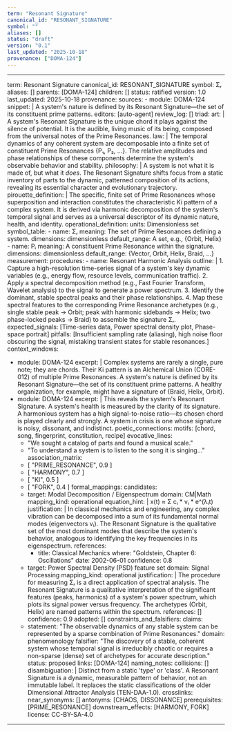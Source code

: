 ```yaml
---
term: "Resonant Signature"
canonical_id: "RESONANT_SIGNATURE"
symbol: ""
aliases: []
status: "draft"
version: "0.1"
last_updated: "2025-10-18"
provenance: ["DOMA-124"]
---
```


---
term: Resonant Signature
canonical_id: RESONANT_SIGNATURE
symbol: Σᵣ
aliases: []
parents: [DOMA-124]
children: []
status: ratified
version: 1.0
last_updated: 2025-10-18
provenance:
  sources:
    - module: DOMA-124
      snippet: |
        A system's nature is defined by its Resonant Signature—the set of its constituent prime patterns.
  editors: [auto-agent]
  review_log: []
triad:
  art: |
    A system's Resonant Signature is the unique chord it plays against the silence of potential. It is the audible, living music of its being, composed from the universal notes of the Prime Resonances.
  law: |
    The temporal dynamics of any coherent system are decomposable into a finite set of constituent Prime Resonances {P₁, P₂, ...}. The relative amplitudes and phase relationships of these components determine the system's observable behavior and stability.
  philosophy: |
    A system is not what it is made of, but what it *does*. The Resonant Signature shifts focus from a static inventory of parts to the dynamic, patterned composition of its actions, revealing its essential character and evolutionary trajectory.
pirouette_definition: |
  The specific, finite set of Prime Resonances whose superposition and interaction constitutes the characteristic Ki pattern of a complex system. It is derived via harmonic decomposition of the system's temporal signal and serves as a universal descriptor of its dynamic nature, health, and identity.
operational_definition:
  units: Dimensionless set
  symbol_table:
    - name: Σᵣ
      meaning: The set of Prime Resonances defining a system.
      dimensions: dimensionless
      default_range: A set, e.g., {Orbit, Helix}
    - name: Pᵢ
      meaning: A constituent Prime Resonance within the signature.
      dimensions: dimensionless
      default_range: {Vector, Orbit, Helix, Braid, ...}
  measurement:
    procedures:
      - name: Resonant Harmonic Analysis
        outline: |
          1. Capture a high-resolution time-series signal of a system's key dynamic variables (e.g., energy flow, resource levels, communication traffic).
          2. Apply a spectral decomposition method (e.g., Fast Fourier Transform, Wavelet analysis) to the signal to generate a power spectrum.
          3. Identify the dominant, stable spectral peaks and their phase relationships.
          4. Map these spectral features to the corresponding Prime Resonance archetypes (e.g., single stable peak -> Orbit; peak with harmonic sidebands -> Helix; two phase-locked peaks -> Braid) to assemble the signature Σᵣ.
        expected_signals: [Time-series data, Power spectral density plot, Phase-space portrait]
        pitfalls: [Insufficient sampling rate (aliasing), high noise floor obscuring the signal, mistaking transient states for stable resonances.]
context_windows:
  - module: DOMA-124
    excerpt: |
      Complex systems are rarely a single, pure note; they are chords. Their Ki pattern is an Alchemical Union (CORE-012) of multiple Prime Resonances. A system's nature is defined by its Resonant Signature—the set of its constituent prime patterns. A healthy organization, for example, might have a signature of {Braid, Helix, Orbit}.
  - module: DOMA-124
    excerpt: |
      This reveals the system's Resonant Signature. A system's health is measured by the clarity of its signature. A harmonious system has a high signal-to-noise ratio—its chosen chord is played clearly and strongly. A system in crisis is one whose signature is noisy, dissonant, and indistinct.
poetic_connections:
  motifs: [chord, song, fingerprint, constitution, recipe]
  evocative_lines:
    - "We sought a catalog of parts and found a musical scale."
    - "To understand a system is to listen to the song it is singing..."
  association_matrix:
    - [ "PRIME_RESONANCE", 0.9 ]
    - [ "HARMONY", 0.7 ]
    - [ "KI", 0.5 ]
    - [ "FORK", 0.4 ]
formal_mappings:
  candidates:
    - target: Modal Decomposition / Eigenspectrum
      domain: CM|Math
      mapping_kind: operational
      equation_hint: |
        x(t) ≈ Σ cᵢ * vᵢ * e^(λᵢt)
      justification: |
        In classical mechanics and engineering, any complex vibration can be decomposed into a sum of its fundamental normal modes (eigenvectors vᵢ). The Resonant Signature is the qualitative set of the most dominant modes that describe the system's behavior, analogous to identifying the key frequencies in its eigenspectrum.
      references:
        - title: Classical Mechanics
          where: "Goldstein, Chapter 6: Oscillations"
          date: 2002-06-01
      confidence: 0.8
    - target: Power Spectral Density (PSD) feature set
      domain: Signal Processing
      mapping_kind: operational
      justification: |
        The procedure for measuring Σᵣ is a direct application of spectral analysis. The Resonant Signature is a qualitative interpretation of the significant features (peaks, harmonics) of a system's power spectrum, which plots its signal power versus frequency. The archetypes (Orbit, Helix) are named patterns within the spectrum.
      references: []
      confidence: 0.9
  adopted: []
constraints_and_falsifiers:
  claims:
    - statement: "The observable dynamics of any stable system can be represented by a sparse combination of Prime Resonances."
      domain: phenomenology
      falsifier: "The discovery of a stable, coherent system whose temporal signal is irreducibly chaotic or requires a non-sparse (dense) set of archetypes for accurate description."
      status: proposed
      links: [DOMA-124]
naming_notes:
  collisions: []
  disambiguation: |
    Distinct from a static 'type' or 'class'. A Resonant Signature is a dynamic, measurable pattern of behavior, not an immutable label. It replaces the static classifications of the older Dimensional Attractor Analysis (TEN-DAA-1.0).
crosslinks:
  near_synonyms: []
  antonyms: [CHAOS, DISSONANCE]
  prerequisites: [PRIME_RESONANCE]
  downstream_effects: [HARMONY, FORK]
license: CC-BY-SA-4.0
---